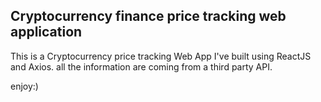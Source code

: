 ## Cryptocurrency finance price tracking web application

This is a Cryptocurrency price tracking Web App I've built using ReactJS and Axios.
all the information are coming from a third party API.

enjoy:)
